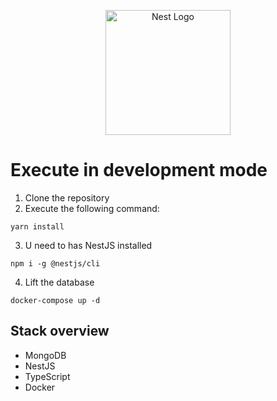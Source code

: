 <p align="center">
  <a href="http://nestjs.com/" target="blank"><img src="https://nestjs.com/img/logo-small.svg" width="200" alt="Nest Logo" /></a>
</p>

# Execute in development mode

1. Clone the repository
2. Execute the following command:
```
yarn install
```
3. U need to has NestJS installed
```
npm i -g @nestjs/cli
```
4. Lift the database
```
docker-compose up -d
```

## Stack overview
* MongoDB
* NestJS
* TypeScript
* Docker